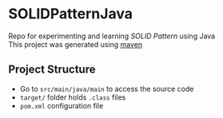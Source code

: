 # SOLIDPatternJava

Repo for experimenting and learning <i>SOLID Pattern</i> using Java<br>
This project was generated using [maven](https://maven.apache.org/)

## Project Structure
- Go to `src/main/java/main` to access the source code
- `target/` folder holds `.class` files
- `pom.xml` configuration file
